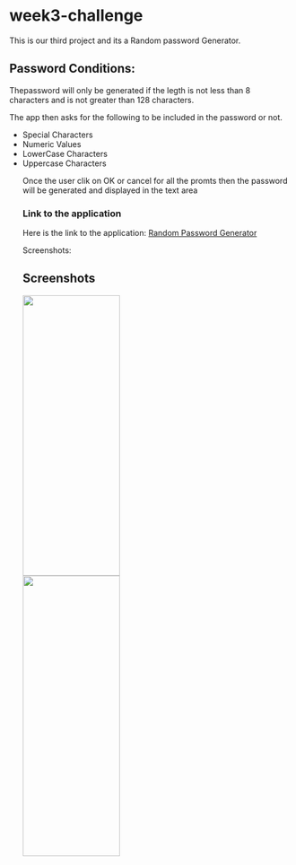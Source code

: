 # week3-challenge

This is our third project and its a Random password Generator.

<h2>Password Conditions:</h2>
Thepassword will only be generated if the legth is not less than 8 characters and is not greater than 128 characters.

The app then asks for the following to be included in the password or not.
<ul>
<li>Special Characters</li>
<li>Numeric Values</li>
<li>LowerCase Characters</li>
<li>Uppercase Characters</li>

Once the user clik on OK or cancel for all the promts then the password will be generated and displayed in the text area

<h3>Link to the application</h3>
Here is the link to the application: <a href="https://awaisav.github.io/week3-challenge/" target="_blank">Random Password Generator</a>

Screenshots:
<h2>Screenshots</h2>
<img src="https://github.com/awaisav/week2-challenge/blob/main/assets/screenshots/screenshot1.png" width="60%" height="500px">
<img src="https://github.com/awaisav/week2-challenge/blob/main/assets/screenshots/screenshot2.png" width="60%" height="500px">
